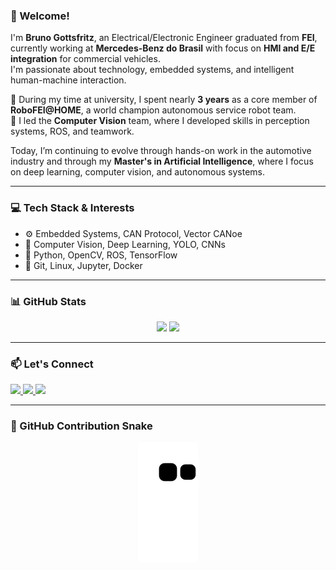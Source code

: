 ### 👋 Welcome!

I'm **Bruno Gottsfritz**, an Electrical/Electronic Engineer graduated from **FEI**, currently working at **Mercedes-Benz do Brasil** with focus on **HMI and E/E integration** for commercial vehicles.  
I'm passionate about technology, embedded systems, and intelligent human-machine interaction.

🦾 During my time at university, I spent nearly **3 years** as a core member of **RoboFEI@HOME**, a world champion autonomous service robot team.  
🚀 I led the **Computer Vision** team, where I developed skills in perception systems, ROS, and teamwork.

Today, I’m continuing to evolve through hands-on work in the automotive industry and through my **Master's in Artificial Intelligence**, where I focus on deep learning, computer vision, and autonomous systems.

---

### 💻 Tech Stack & Interests

- ⚙️ Embedded Systems, CAN Protocol, Vector CANoe
- 🤖 Computer Vision, Deep Learning, YOLO, CNNs
- 🐍 Python, OpenCV, ROS, TensorFlow
- 🔧 Git, Linux, Jupyter, Docker

---

### 📊 GitHub Stats

<div align="center">
  <img height="180em" src="https://github-readme-stats.vercel.app/api?username=bruno-gs&show_icons=true&theme=dark&include_all_commits=true&count_private=true"/>
  <img height="180em" src="https://github-readme-stats.vercel.app/api/top-langs/?username=bruno-gs&layout=compact&theme=dark"/>
</div>

---

### 📫 Let's Connect

<div>
  <a href="https://instagram.com/brunogottsfritz" target="_blank">
    <img src="https://img.shields.io/badge/-Instagram-%23E4405F?style=for-the-badge&logo=instagram&logoColor=white">
  </a>
  <a href="mailto:bgottsfritz@gmail.com" target="_blank">
    <img src="https://img.shields.io/badge/-Gmail-%23333?style=for-the-badge&logo=gmail&logoColor=white">
  </a>
  <a href="https://www.linkedin.com/in/bruno-gottsfritz/" target="_blank">
    <img src="https://img.shields.io/badge/-LinkedIn-%230077B5?style=for-the-badge&logo=linkedin&logoColor=white">
  </a>
</div>

---
### 🐍 GitHub Contribution Snake

<p align="center">
  <img alt="Snake animation" src="https://raw.githubusercontent.com/bruno-gs/bruno-gs/output/github-contribution-grid-snake.svg" />
</p>
